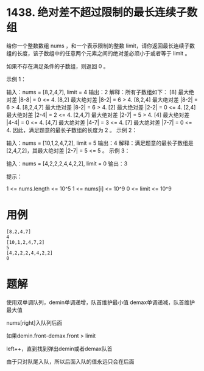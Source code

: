 # 1438. 绝对差不超过限制的最长连续子数组
给你一个整数数组 nums ，和一个表示限制的整数 limit，请你返回最长连续子数组的长度，该子数组中的任意两个元素之间的绝对差必须小于或者等于 limit 。

如果不存在满足条件的子数组，则返回 0 。

 

示例 1：

输入：nums = [8,2,4,7], limit = 4
输出：2 
解释：所有子数组如下：
[8] 最大绝对差 |8-8| = 0 <= 4.
[8,2] 最大绝对差 |8-2| = 6 > 4. 
[8,2,4] 最大绝对差 |8-2| = 6 > 4.
[8,2,4,7] 最大绝对差 |8-2| = 6 > 4.
[2] 最大绝对差 |2-2| = 0 <= 4.
[2,4] 最大绝对差 |2-4| = 2 <= 4.
[2,4,7] 最大绝对差 |2-7| = 5 > 4.
[4] 最大绝对差 |4-4| = 0 <= 4.
[4,7] 最大绝对差 |4-7| = 3 <= 4.
[7] 最大绝对差 |7-7| = 0 <= 4. 
因此，满足题意的最长子数组的长度为 2 。
示例 2：

输入：nums = [10,1,2,4,7,2], limit = 5
输出：4 
解释：满足题意的最长子数组是 [2,4,7,2]，其最大绝对差 |2-7| = 5 <= 5 。
示例 3：

输入：nums = [4,2,2,2,4,4,2,2], limit = 0
输出：3
 

提示：

1 <= nums.length <= 10^5
1 <= nums[i] <= 10^9
0 <= limit <= 10^9

# 用例
```
[8,2,4,7]
4
[10,1,2,4,7,2]
5
[4,2,2,2,4,4,2,2]
0
```

# 题解

使用双单调队列，demin单调递增，队首维护最小值
demax单调递减，队首维护最大值

nums[right]入队列后面

如果demin.front-demax.front > limit

left++，直到找到弹出demin或者demax队首

由于只对队尾入队，所以后面入队的值永远只会在后面
